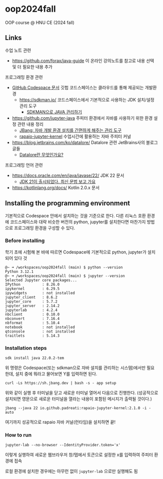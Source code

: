 # oop2024fall
OOP course @ HNU CE (2024 fall)

## Links
수업 노트 관련
  - https://github.com/forax/java-guide 이 온라인 강의노트를 참고로 내용 선택 및 더 필요한 내용 추가

프로그래밍 환경 관련
  - [GitHub Codespace 문서](https://docs.github.com/ko/codespaces) 깃헙 코드스페이스는 클라우드를 통해 제공되는 개발환경
    - https://sdkman.io/ 코드스페이스에서 기본적으로 사용하는 JDK 설치/설정 관리 도구
      - [SDKMAN으로 JAVA 관리하기](https://steady-hello.tistory.com/134)
  - https://github.com/jupyter-java 주피터 환경에서 자바를 사용하기 위한 환경 설정 관련 내용 정리
    - [JBang: 자바 개발 환경 설치를 간편하게 해주는 관리 도구](https://www.jbang.dev/)
    - [rapaio-jupyter-kernel](https://github.com/padreati/rapaio-jupyter-kernel/) 수업시간에 활용하는 자바 주피터 커널
  - https://blog.jetbrains.com/ko/datalore/ Datalore 관련 JetBrains사의 블로그 글들
    - [Datalore란 무엇인가요?](https://blog.jetbrains.com/ko/datalore/2020/11/02/what-is-datalore/)

프로그래밍 언어 관련
  - https://docs.oracle.com/en/java/javase/22/ JDK 22 문서
    - [JDK 21이 출시되었다. 최신 문법 보고 가요](https://velog.io/@dongvelop/JDK-21%EC%9D%B4-%EC%B6%9C%EC%8B%9C%EB%90%98%EC%97%88%EB%8B%A4.-%EC%B5%9C%EC%8B%A0-%EB%AC%B8%EB%B2%95%EC%9D%80-%EC%82%B4%ED%8E%B4%EB%B4%90%EC%95%BC%EC%A7%80) 
  - https://kotlinlang.org/docs/ Kotlin 2.0.x 문서

## Installing the programming environment
기본적으로 Codespace 안에서 설치하는 것을 기준으로 한다.
다른 리눅스 호환 환경에 코드스페이스와 대략 비슷한 버전의 python, jupyter를 설치한다면 마찬가지 방법으로 프로그래밍 환경을 구성할 수 있다.
### Before installing
학기 초에 시험해 본 바에 따르면 Codespace에 기본적으로 python, jupyter가 설치되어 있다 것
```
@~ ➜ /workspaces/oop2024fall (main) $ python --version
Python 3.12.1
@~ ➜ /workspaces/oop2024fall (main) $ jupyter --version
Selected Jupyter core packages...
IPython          : 8.26.0
ipykernel        : 6.29.5
ipywidgets       : not installed
jupyter_client   : 8.6.2
jupyter_core     : 5.7.2
jupyter_server   : 2.14.2
jupyterlab       : 4.2.4
nbclient         : 0.10.0
nbconvert        : 7.16.4
nbformat         : 5.10.4
notebook         : not installed
qtconsole        : not installed
traitlets        : 5.14.3
```

### Installation steps
```
sdk install java 22.0.2-tem
```
위 명령은 Codespace(또는 sdkman으로 자바 설치를 관리하는 시스템)에서만 필요한데, 설치 중에 뭐라고 물어보면 Y를 입력하면 된다.

```
curl -Ls https://sh.jbang.dev | bash -s - app setup
```
위와 같이 실행 후 터미널을 닫고 새로운 터미널 열어서 다음으로 진행한다.
(성공적으로 설치되면 영문으로 새로운 터미널을 열라는 내용이 포함된 메시지가 출력될 것이다.)

```
jbang --java 22 io.github.padreati:rapaio-jupyter-kernel:2.1.0 -i -auto
```

여기까지 성공적으로 rapaio 자바 커널(런타임)을 설치하면 끝!

### How to run
```
jupyter-lab --no-browser --IdentityProvider.token='x'
```
이렇게 실행하여 새로운 웹브라우저 창/탭에서 토큰으로 설정한 x를 입력하여 주피터 환경에 접속

로컬 환경에 설치한 경우에는 아무런 없이 `jupyter-lab` 으로만 실행해도 됨
